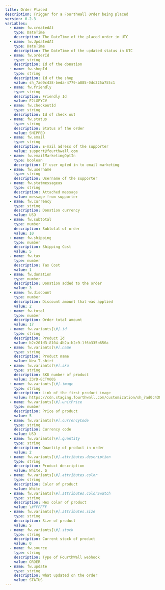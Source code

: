 ```yaml
---
title: Order Placed
description: Trigger for a FourthWall Order being placed
version: 0.2.3
variables:
  - name: fw.createdAt
    type: DateTime
    description: The DateTime of the placed order in UTC
  - name: fw.UpdatedAt
    type: DateTime
    description: The DateTime of the updated status in UTC
  - name: fw.orderId
    type: string
    description: Id of the donation
  - name: fw.shopId
    type: string
    description: Id of the shop
    value: sh_7ad0c438-beda-4779-a885-0dc325a755c1
  - name: fw.friendly
    type: string
    description: Friendly Id
    value: F2LGPYCV
  - name: fw.checkoutId
    type: string
    description: Id of check out
  - name: fw.status
    type: string
    description: Status of the order
    value: SHIPPED
  - name: fw.email
    type: string
    description: E-mail adress of the supporter
    value: support@fourthwall.com
  - name: fw.emailMarketingOptIn
    type: boolean
    description: If user opted in to email marketing
  - name: fw.username
    type: string
    description: Username of the supporter
  - name: fw.statmessageus
    type: string
    description: Attached message
    value: message from supporter
  - name: fw.currency
    type: string
    description: Donation currency
    value: USD
  - name: fw.subtotal
    type: number
    description: Subtotal of order
    value: 10
  - name: fw.shipping
    type: number
    description: Shipping Cost
    value: 5
  - name: fw.tax
    type: number
    description: Tax Cost
    value: 1
  - name: fw.donation
    type: number
    description: Donation added to the order
    value: 3
  - name: fw.discount
    type: number
    description: Discount amount that was applied
    value: 2
  - name: fw.total
    type: number
    description: Order total amount
    value: 17
  - name: fw.variants[\#].id
    type: string
    description: Product Id
    value: b2c201d3-8104-4b2a-b2c9-1f6b335b650a
  - name: fw.variants[\#].name
    type: string
    description: Product name
    value: New T-shirt
  - name: fw.variants[\#].sku
    type: string
    description: SKU number of product
    value: Z3YD-8CTV00S
  - name: fw.variants[\#].image
    type: string
    description: Link of the first product image
    value: https://cdn.staging.fourthwall.com/customization/sh_7ad0c438-beda-4779-a885-0dc325a755c1/5a125858-0e0c-4099-996f-db61cbd62f8e.jpeg
  - name: fw.variants[\#].unitPrice
    type: number
    description: Price of product
    value: 5
  - name: fw.variants[\#].currencyCode
    type: string
    description: Currency code
    value: USD
  - name: fw.variants[\#].quantity
    type: string
    description: Quantity of product in order
    value: 2
  - name: fw.variants[\#].attributes.description
    type: string
    description: Product description
    value: White, S
  - name: fw.variants[\#].attributes.color
    type: string
    description: Color of product
    value: White
  - name: fw.variants[\#].attributes.colorSwatch
    type: string
    description: Hex color of product
    value: \#FFFFFF
  - name: fw.variants[\#].attributes.size
    type: string
    description: Size of product
    value: S
  - name: fw.variants[\#].stock
    type: string
    description: Current stock of product
    value: 0
  - name: fw.source
    type: string
    description: Type of FourthWall webhook
    value: ORDER
  - name: fw.update
    type: string
    description: What updated on the order
    value: STATUS
---
```

